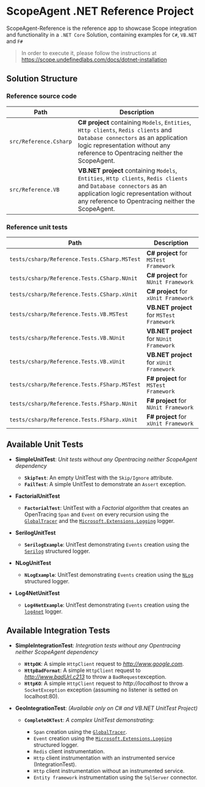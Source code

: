 # ScopeAgent .NET Reference Project

ScopeAgent-Reference is the reference app to showcase Scope integration and functionality in a `.NET Core` 
Solution, containing examples for `C#`, `VB.NET` and `F#`

>In order to execute it, please follow the instructions at https://scope.undefinedlabs.com/docs/dotnet-installation

## Solution Structure

### Reference source code

| Path | Description |
|------|-------------|
| `src/Reference.Csharp` | **C# project** containing `Models`, `Entities`, `Http clients`, `Redis clients` and `Database connectors` as an application logic representation without any reference to Opentracing neither the ScopeAgent. 
| `src/Reference.VB` | **VB.NET project** containing `Models`, `Entities`, `Http clients`, `Redis clients` and `Database connectors` as an application logic representation without any reference to Opentracing neither the ScopeAgent.

### Reference unit tests

| Path | Description |
|------|-------------|
| `tests/csharp/Reference.Tests.CSharp.MSTest` | **C# project**  for `MSTest Framework` |
| `tests/csharp/Reference.Tests.CSharp.NUnit` | **C# project** for `NUnit Framework`  |
| `tests/csharp/Reference.Tests.CSharp.xUnit` | **C# project** for `xUnit Framework`  |
| `tests/csharp/Reference.Tests.VB.MSTest` | **VB.NET project** for `MSTest Framework` |
| `tests/csharp/Reference.Tests.VB.NUnit` | **VB.NET project** for `NUnit Framework` |
| `tests/csharp/Reference.Tests.VB.xUnit` | **VB.NET project** for `xUnit Framework` |
| `tests/csharp/Reference.Tests.FSharp.MSTest` | **F# project** for `MSTest Framework` |
| `tests/csharp/Reference.Tests.FSharp.NUnit` | **F# project** for `NUnit Framework`  |
| `tests/csharp/Reference.Tests.FSharp.xUnit` | **F# project** for `xUnit Framework`  |


## Available Unit Tests

- **SimpleUnitTest**: *Unit tests without any Opentracing neither ScopeAgent dependency*
    - **`SkipTest`**: An empty UnitTest with the `Skip/Ignore` attribute.
    - **`FailTest`**: A simple UnitTest to demonstrate an `Assert` exception.
    
- **FactorialUnitTest**
    - **`FactorialTest`**: UnitTest with a *Factorial algorithm* that creates an OpenTracing `Span` and `Event` on every
    recursion using the [`GlobalTracer`](https://www.nuget.org/packages/OpenTracing/) and the [`Microsoft.Extensions.Logging`](https://docs.microsoft.com/en-us/aspnet/core/fundamentals/logging/?view=aspnetcore-2.2) logger.
    
- **SerilogUnitTest**
    - **`SerilogExample`**: UnitTest demonstrating `Events` creation using the [`Serilog`](https://serilog.net/) structured logger. 
    
- **NLogUnitTest**
    - **`NLogExample`**: UnitTest demonstrating `Events` creation using the [`NLog`](https://nlog-project.org/) structured logger.
    
- **Log4NetUnitTest**
    - **`Log4NetExample`**: UnitTest demonstrating `Events` creation using the [`log4net`](https://logging.apache.org/log4net/) logger.


## Available Integration Tests

- **SimpleIntegrationTest**: *Integration tests without any Opentracing neither ScopeAgent dependency*
    - **`HttpOK`**: A simple `HttpClient` request to *http://www.google.com*.
    - **`HttpBadFormat`**: A simple `HttpClient` request to *http://www.badUrl.c213* to throw a `BadRequest`exception.
    - **`HttpKO`**: A simple `HttpClient` request to *http://localhost* to throw a `SocketException` exception 
    (assuming no listener is setted on localhost:80).

- **GeoIntegrationTest**: *(Available only on C# and VB.NET UnitTest Project)*
    - **`CompleteOKTest`**: *A complex UnitTest demonstrating:*
    
        - `Span` creation using the [`GlobalTracer`](https://www.nuget.org/packages/OpenTracing/).
        - `Event` creation using the [`Microsoft.Extensions.Logging`](https://docs.microsoft.com/en-us/aspnet/core/fundamentals/logging/?view=aspnetcore-2.2) structured logger.
        - `Redis` client instrumentation.
        - `Http` client instrumentation with an instrumented service (IntegrationTest).
        - `Http` client instrumentation without an instrumented service.
        - `Entity framework` instrumentation using the `SqlServer` connector.